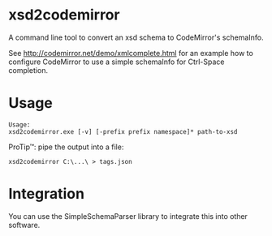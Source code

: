 xsd2codemirror
==============

A command line tool to convert an xsd schema to CodeMirror's schemaInfo.

See http://codemirror.net/demo/xmlcomplete.html for an example how to
configure CodeMirror to use a simple schemaInfo for Ctrl-Space completion.


Usage
=====

    Usage:
    xsd2codemirror.exe [-v] [-prefix prefix namespace]* path-to-xsd

ProTip™: pipe the output into a file:

    xsd2codemirror C:\...\ > tags.json

Integration
===========
You can use the SimpleSchemaParser library to integrate this into other software.
